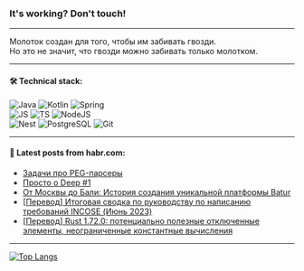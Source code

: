 ### It's working? Don't touch!

---
Молоток создан для того, чтобы им забивать гвозди. <br>
Но это не значит, что гвозди можно забивать только молотком.

---

#### 🛠️ Technical stack:

![Java](https://img.shields.io/badge/Java-informational?logo=Oracle&style=flat&logoColor=white&color=FF4500)
![Kotlin](https://img.shields.io/badge/Kotlin-informational?logo=Kotlin&style=flat&logoColor=white&color=774D97)
![Spring](https://img.shields.io/badge/SpringBoot-informational?logo=SpringBoot&style=flat&logoColor=white&color=6DB33F) <br>
![JS](https://img.shields.io/badge/JS-informational?logo=javaScript&style=flat&logoColor=black&color=F7Df1E)
![TS](https://img.shields.io/badge/TypeScript-informational?logo=typeScript&style=flat&logoColor=black&color=0667A8)
![NodeJS](https://img.shields.io/badge/NodeJS-informational?logo=node.js&style=flat&logoColor=white&color=70A760) <br>
![Nest](https://img.shields.io/badge/NestJS-informational?logo=NestJS&style=flat&logoColor=white&color=E0234E)
![PostgreSQL](https://img.shields.io/badge/PostgreSQL-informational?logo=PostgreSQL&style=flat&logoColor=white&color=DAA520)
![Git](https://img.shields.io/badge/Git-informational?logo=git&style=flat&logoColor=white&color=778899)

___

#### 💬 Latest posts from habr.com:

<!-- BLOG-POST-LIST:START -->
- [Задачи про PEG-парсеры](https://habr.com/ru/articles/757174/?utm_source=habrahabr&utm_medium=rss&utm_campaign=757174)
- [Просто о Deep #1](https://habr.com/ru/articles/757166/?utm_source=habrahabr&utm_medium=rss&utm_campaign=757166)
- [От Москвы до Бали: История создания уникальной платформы Batur](https://habr.com/ru/articles/757162/?utm_source=habrahabr&utm_medium=rss&utm_campaign=757162)
- [[Перевод] Итоговая сводка по руководству по написанию требований INCOSE &lpar;Июнь 2023&rpar;](https://habr.com/ru/articles/757160/?utm_source=habrahabr&utm_medium=rss&utm_campaign=757160)
- [[Перевод] Rust 1.72.0: потенциально полезные отключенные элементы, неограниченные константные вычисления](https://habr.com/ru/articles/757158/?utm_source=habrahabr&utm_medium=rss&utm_campaign=757158)
<!-- BLOG-POST-LIST:END -->

---
[![Top Langs](https://github-readme-stats-git-master-advtsetting-gmailcom.vercel.app/api/top-langs/?username=zloylis&langs_count=10&hide_title=false&title_color=e6edf3&size_weight=0.5&count_weight=0.5&layout=compact&hide_border=true&theme=dracula)](https://github.com/zloylis)

<!-- ![GitHub stats](https://github-readme-stats-git-master-advtsetting-gmailcom.vercel.app/api?username=zloylis&show_icons=true&hide_border=true&theme=dracula&hide_title=true&include_all_commits=true&count_private=true&hide=contribs&hide_rank=true) -->
